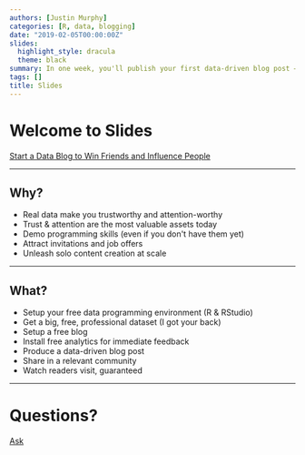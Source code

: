 ```yaml
---
authors: [Justin Murphy]
categories: [R, data, blogging]
date: "2019-02-05T00:00:00Z"
slides:
  highlight_style: dracula
  theme: black
summary: In one week, you'll publish your first data-driven blog post — and gain your first readers. Guaranteed.
tags: []
title: Slides
---
```


# Welcome to Slides

[Start a Data Blog to Win Friends and Influence People](https://sourcethemes.com/academic/)

---

## Why?

- Real data make you trustworthy and attention-worthy
- Trust & attention are the most valuable assets today
- Demo programming skills (even if you don't have them yet)
- Attract invitations and job offers
- Unleash solo content creation at scale

---

## What?

- Setup your free data programming environment (R & RStudio)
- Get a big, free, professional dataset (I got your back)
- Setup a free blog
- Install free analytics for immediate feedback
- Produce a data-driven blog post
- Share in a relevant community
- Watch readers visit, guaranteed

---

# Questions?

[Ask](https://jmrphy.net/contact)
